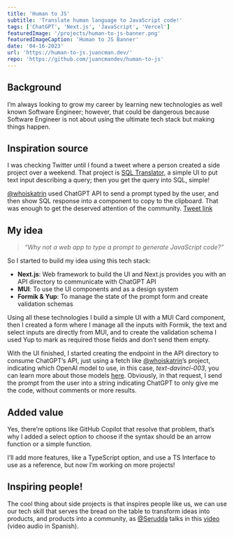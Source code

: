 ```yaml
---
title: 'Human to JS'
subtitle: 'Translate human language to JavaScript code!'
tags: ['ChatGPT', 'Next.js', 'JavaScript', 'Vercel']
featuredImage: '/projects/human-to-js-banner.png'
featuredImageCaption: 'Human to JS Banner'
date: '04-16-2023'
url: 'https://human-to-js.juancman.dev/'
repo: 'https://github.com/juancmandev/human-to-js'
---
```


## Background

I’m always looking to grow my career by learning new technologies as well known Software Engineer; however, that could be dangerous because Software Engineer is not about using the ultimate tech stack but making things happen.

## Inspiration source

I was checking Twitter until I found a tweet where a person created a side project over a weekend. That project is [SQL Translator](https://www.sqltranslate.app/), a simple UI to put text input describing a query; then you get the query into SQL, simple!

[@whoiskatrin](https://twitter.com/whoiskatrin?ref_src=twsrc%5Etfw%7Ctwcamp%5Etweetembed%7Ctwterm%5E1634973237829599233%7Ctwgr%5Eb49b9d28e6ea7383ef16ea3c8c6040656ff0c944%7Ctwcon%5Es1_&ref_url=https%3A%2F%2Fpublish.twitter.com%2F%3Fquery%3Dhttps3A2F2Ftwitter.com2Fwhoiskatrin2Fstatus2F1634973237829599233widget%3DTweet) used ChatGPT API to send a prompt typed by the user, and then show SQL response into a component to copy to the clipboard. That was enough to get the deserved attention of the community. [Tweet link](https://twitter.com/whoiskatrin/status/1634973237829599233)

## My idea

> _“Why not a web app to type a prompt to generate JavaScript code?”_

So I started to build my idea using this tech stack:

- **Next.js**: Web framework to build the UI and Next.js provides you with an API directory to communicate with ChatGPT API
- **MUI**: To use the UI components and as a design system
- **Formik & Yup**: To manage the state of the prompt form and create validation schemas

Using all these technologies I build a simple UI with a MUI Card component, then I created a form where I manage all the inputs with Formik, the text and select inputs are directly from MUI, and to create the validation schema I used Yup to mark as required those fields and don’t send them empty.

With the UI finished, I started creating the endpoint in the API directory to consume ChatGPT’s API, just using a fetch like [@whoiskatrin](https://twitter.com/whoiskatrin?ref_src=twsrc%5Etfw%7Ctwcamp%5Etweetembed%7Ctwterm%5E1634973237829599233%7Ctwgr%5Eb49b9d28e6ea7383ef16ea3c8c6040656ff0c944%7Ctwcon%5Es1_&ref_url=https%3A%2F%2Fpublish.twitter.com%2F%3Fquery%3Dhttps3A2F2Ftwitter.com2Fwhoiskatrin2Fstatus2F1634973237829599233widget%3DTweet)’s project, indicating which OpenAI model to use, in this case, *text-davinci-003*, you can learn more about those models [here](https://platform.openai.com/docs/api-reference/models/list). Obviously, in that request, I send the prompt from the user into a string indicating ChatGPT to only give me the code, without comments or more results.

## Added value

Yes, there’re options like GitHub Copilot that resolve that problem, that’s why I added a select option to choose if the syntax should be an arrow function or a simple function.

I’ll add more features, like a TypeScript option, and use a TS Interface to use as a reference, but now I’m working on more projects!

## Inspiring people!

The cool thing about side projects is that inspires people like us, we can use our tech skill that serves the bread on the table to transform ideas into products, and products into a community, as [@Serudda](https://twitter.com/serudda) talks in this [video](https://www.youtube.com/watch?v=LXgPNdw8avI&t) (video audio in Spanish).
